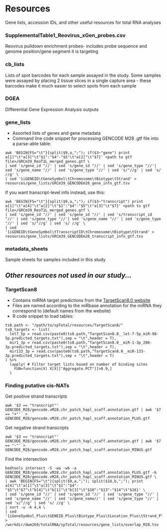# **Resources**
Gene lists, accession IDs, and other useful resources for total RNA analyses

### SupplementalTable1_Reovirus_xGen_probes.csv
Reovirus pulldown enrichment probes- includes probe sequence and genome position/gene segment it is targeting

### cb_lists
Lists of spot barcodes for each sample assayed in the study. Some samples were assayed by placing 2 tissue slices in a single capture area - these barcodes make it much easier to select spots from each sample

### DGEA
Differential Gene Expression Analysis outputs

### gene_lists
- Assorted lists of genes and gene metadata
- Command line code snippet for processing GENCODE M28 .gtf file into a parse-able table:
```
awk 'BEGIN{FS="\t"}{split($9,a,";"); if($3~"gene") print a[1]"\t"a[3]"\t"$1":"$4"-"$5"\t"a[2]"\t"$7}' <path to gtf file>/GRCm39_ReoT1L_merged_genes.gtf \
| sed 's/gene_id "//' | sed 's/gene_id "//' | sed 's/gene_type "//'| sed 's/gene_name "//' | sed 's/gene_type "//' | sed 's/"//g' | sed 's/ //g' \
| sed '1iGENEID\tGeneSymbol\tChromosome\tBiotype\tStrand' > resources/gene_lists/GRCm39_GENCODEm28_gene_info_gtf.tsv
```
If you want transcript-level info instead, use this:
```
awk 'BEGIN{FS="\t"}{split($9,a,";"); if($3~"transcript") print a[1]"\t"a[4]"\t"a[2]"\t"$1":"$4"-"$5"\t"a[3]"\t"$7}' <path to gtf file>/GRCm39_ReoT1L_merged_genes.gtf \
| sed 's/gene_id "//' | sed 's/gene_id "//' | sed 's/transcript_id "//' | sed 's/gene_type "//'| sed 's/gene_name "//' | sed 's/gene_type "//' | sed 's/"//g' | sed 's/ //g' \
| sed '1iGENEID\tGeneSymbol\tTranscriptID\tChromosome\tBiotype\tStrand' > resources/gene_lists/GRCm39_GENCODEm28_transcript_info_gtf.tsv
```

### metadata_sheets
Sample sheets for samples included in this study


## ***Other resources not used in our study...***
### TargetScan8
- Contains miRNA target predictions from the [TargetScan8.0 website](http://www.targetscan.org/mmu_80/)
- Files are named according to the miRbase annotation for the miRNA they correspond to (default names from the website)
- R code snippet to load tables:
```
ts8.path <- "/path/to/spTotal/resources/TargetScan8/"
ts8_targets <- list(
  let7_5p = read.csv(paste0(ts8.path,"TargetScan8.0__let-7-5p_miR-98-5p.predicted_targets.txt"),sep = "\t",header = T),
  mir1_3p = read.csv(paste0(ts8.path,"TargetScan8.0__miR-1-3p_206-3p.predicted_targets.txt"),sep = "\t",header = T),
  mir133_3p = read.csv(paste0(ts8.path,"TargetScan8.0__miR-133-3p.predicted_targets.txt"),sep = "\t",header = T)
) %>%
  lapply( # Filter target lists based on number of binding sites
    FUN=function(X) X[X[["Aggregate.PCT"]]>0.9,]
  )
```

### Finding putative cis-NATs
Get positive strand transcripts
```
awk '$3 == "transcript"' GENCODE_M28/gencode.vM28.chr_patch_hapl_scaff.annotation.gtf | awk '$7 == "+"'  > GENCODE_M28/gencode.vM28.chr_patch_hapl_scaff.annotation_PLUS.gtf
```
Get negative strand transcripts
```
awk '$3 == "transcript"' GENCODE_M28/gencode.vM28.chr_patch_hapl_scaff.annotation.gtf | awk '$7 == "-"' > GENCODE_M28/gencode.vM28.chr_patch_hapl_scaff.annotation_MINUS.gtf
```
Find the intersection
```
bedtools intersect -S -wa -wb -a GENCODE_M28/gencode.vM28.chr_patch_hapl_scaff.annotation_PLUS.gtf -b GENCODE_M28/gencode.vM28.chr_patch_hapl_scaff.annotation_MINUS.gtf \
| awk 'BEGIN{FS="\t"}{split($9,a,";"); split($18,b,";"); print a[4]"\t"a[1]"\t"a[3]"\t"$1":"$4"-"$5"\t"$7"\t"b[4]"\t"b[1]"\t"b[3]"\t"$10":"$13"-"$14"\t"$16}' \
| sed 's/gene_id "//' | sed 's/gene_id "//' | sed 's/gene_type "//' | sed 's/gene_name "//' | sed 's/gene_name//' | sed 's/gene_type "//' | sed 's/"//g' | sed 's/ //g' \
| sort -u -k 4,4 \
| sed '1iGeneSymbol_Plus\tGENEID_Plus\tBiotype_Plus\tLocation_Plus\tStrand_Plus\tGeneSymbol_Minus\tGENEID_Minus\tBiotype_Minus\tLocation_Minus\tStrand_Minus' > /workdir/dwm269/totalRNA/spTotal/resources/gene_lists/overlap_M28.tsv
```
